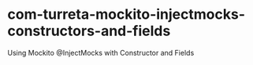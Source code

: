 # com-turreta-mockito-injectmocks-constructors-and-fields
Using Mockito @InjectMocks with Constructor and Fields
